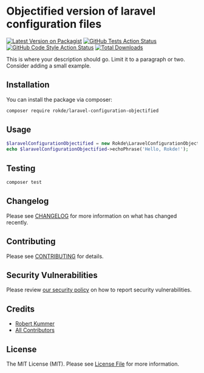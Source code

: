 # Objectified version of laravel configuration files

[![Latest Version on Packagist](https://img.shields.io/packagist/v/rokde/laravel-configuration-objectified.svg?style=flat-square)](https://packagist.org/packages/rokde/laravel-configuration-objectified)
[![GitHub Tests Action Status](https://img.shields.io/github/actions/workflow/status/rokde/laravel-configuration-objectified/run-tests.yml?branch=main&label=tests&style=flat-square)](https://github.com/rokde/laravel-configuration-objectified/actions?query=workflow%3Arun-tests+branch%3Amain)
[![GitHub Code Style Action Status](https://img.shields.io/github/actions/workflow/status/rokde/laravel-configuration-objectified/fix-php-code-style-issues.yml?branch=main&label=code%20style&style=flat-square)](https://github.com/rokde/laravel-configuration-objectified/actions?query=workflow%3A"Fix+PHP+code+style+issues"+branch%3Amain)
[![Total Downloads](https://img.shields.io/packagist/dt/rokde/laravel-configuration-objectified.svg?style=flat-square)](https://packagist.org/packages/rokde/laravel-configuration-objectified)

This is where your description should go. Limit it to a paragraph or two. Consider adding a small example.

## Installation

You can install the package via composer:

```bash
composer require rokde/laravel-configuration-objectified
```

## Usage

```php
$laravelConfigurationObjectified = new Rokde\LaravelConfigurationObjectified();
echo $laravelConfigurationObjectified->echoPhrase('Hello, Rokde!');
```

## Testing

```bash
composer test
```

## Changelog

Please see [CHANGELOG](CHANGELOG.md) for more information on what has changed recently.

## Contributing

Please see [CONTRIBUTING](CONTRIBUTING.md) for details.

## Security Vulnerabilities

Please review [our security policy](../../security/policy) on how to report security vulnerabilities.

## Credits

- [Robert Kummer](https://github.com/rokde)
- [All Contributors](../../contributors)

## License

The MIT License (MIT). Please see [License File](LICENSE.md) for more information.
